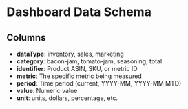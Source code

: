 # Dashboard Data Schema

## Columns
- **dataType**: inventory, sales, marketing
- **category**: bacon-jam, tomato-jam, seasoning, total
- **identifier**: Product ASIN, SKU, or metric ID
- **metric**: The specific metric being measured
- **period**: Time period (current, YYYY-MM, YYYY-MM MTD)
- **value**: Numeric value
- **unit**: units, dollars, percentage, etc.
